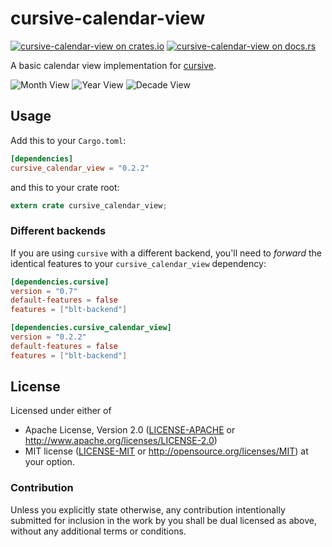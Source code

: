 # cursive-calendar-view

[![cursive-calendar-view on crates.io][cratesio-image]][cratesio]
[![cursive-calendar-view on docs.rs][docsrs-image]][docsrs]

[cratesio-image]: https://img.shields.io/crates/v/cursive_calendar_view.svg
[cratesio]: https://crates.io/crates/cursive_calendar_view
[docsrs-image]: https://docs.rs/cursive_calendar_view/badge.svg?version=0.2.2
[docsrs]: https://docs.rs/cursive_calendar_view/0.2.2/

A basic calendar view implementation for [cursive](https://crates.io/crates/cursive).

![Month View](https://cloud.githubusercontent.com/assets/124674/25067601/b4f39c9e-2248-11e7-8bea-5d1a1c7669ac.png) ![Year View](https://cloud.githubusercontent.com/assets/124674/25067602/b6233084-2248-11e7-81e1-c7874b2c3d7c.png) ![Decade View](https://cloud.githubusercontent.com/assets/124674/25067604/c10f8bc8-2248-11e7-9c1c-f8a1b9fdff8c.png)

## Usage

Add this to your `Cargo.toml`:

```toml
[dependencies]
cursive_calendar_view = "0.2.2"
```

and this to your crate root:

```rust
extern crate cursive_calendar_view;
```

### Different backends

If you are using `cursive` with a different backend, you'll need to *forward*
the identical features to your `cursive_calendar_view` dependency:

```toml
[dependencies.cursive]
version = "0.7"
default-features = false
features = ["blt-backend"]

[dependencies.cursive_calendar_view]
version = "0.2.2"
default-features = false
features = ["blt-backend"]
```

## License

Licensed under either of
 * Apache License, Version 2.0 ([LICENSE-APACHE](LICENSE-APACHE) or http://www.apache.org/licenses/LICENSE-2.0)
 * MIT license ([LICENSE-MIT](LICENSE-MIT) or http://opensource.org/licenses/MIT)
at your option.


### Contribution

Unless you explicitly state otherwise, any contribution intentionally submitted
for inclusion in the work by you shall be dual licensed as above, without any
additional terms or conditions.

